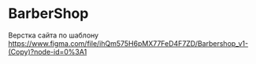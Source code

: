 # BarberShop
Верстка сайта по шаблону https://www.figma.com/file/ihQm575H6pMX77FeD4F7ZD/Barbershop_v1-(Copy)?node-id=0%3A1

